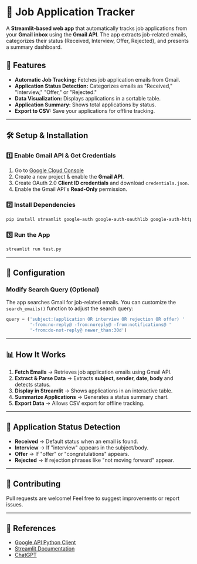 # 📌 Job Application Tracker

A **Streamlit-based web app** that automatically tracks job applications from your **Gmail inbox** using the **Gmail API**. The app extracts job-related emails, categorizes their status (Received, Interview, Offer, Rejected), and presents a summary dashboard.

## 🚀 Features
- **Automatic Job Tracking:** Fetches job application emails from Gmail.
- **Application Status Detection:** Categorizes emails as "Received," "Interview," "Offer," or "Rejected."
- **Data Visualization:** Displays applications in a sortable table.
- **Application Summary:** Shows total applications by status.
- **Export to CSV:** Save your applications for offline tracking.

---

## 🛠️ Setup & Installation
### **1️⃣ Enable Gmail API & Get Credentials**
1. Go to [Google Cloud Console](https://console.cloud.google.com/)
2. Create a new project & enable the **Gmail API**.
3. Create OAuth 2.0 **Client ID credentials** and download `credentials.json`.
4. Enable the Gmail API's **Read-Only** permission.

### **2️⃣ Install Dependencies**
```bash
pip install streamlit google-auth google-auth-oauthlib google-auth-httplib2 googleapiclient pandas beautifulsoup4
```

### **3️⃣ Run the App**
```bash
streamlit run test.py
```

---

## 📝 Configuration
### **Modify Search Query (Optional)**
The app searches Gmail for job-related emails. You can customize the `search_emails()` function to adjust the search query:
```python
query = ('subject:(application OR interview OR rejection OR offer) '
         '-from:no-reply@ -from:noreply@ -from:notifications@ '
         '-from:do-not-reply@ newer_than:30d')
```

---

## 📊 How It Works
1. **Fetch Emails** → Retrieves job application emails using Gmail API.
2. **Extract & Parse Data** → Extracts **subject, sender, date, body** and detects status.
3. **Display in Streamlit** → Shows applications in an interactive table.
4. **Summarize Applications** → Generates a status summary chart.
5. **Export Data** → Allows CSV export for offline tracking.

---

## 🎯 Application Status Detection
- **Received** → Default status when an email is found.
- **Interview** → If "interview" appears in the subject/body.
- **Offer** → If "offer" or "congratulations" appears.
- **Rejected** → If rejection phrases like "not moving forward" appear.

---

## 🎉 Contributing
Pull requests are welcome! Feel free to suggest improvements or report issues.

---

## 🔗 References
- [Google API Python Client](https://developers.google.com/api-client-library/python/)
- [Streamlit Documentation](https://docs.streamlit.io/)
- [ChatGPT](chat.openai.com)


